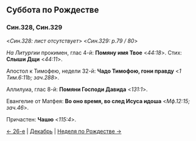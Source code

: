 ## Суббота по Рождестве

### Син.328, Син.329

<*Син.328: лист отсутствует*>
<*Син.329: p.79 / 80*>

*На Литургии* прокимен, глас 4-й: **Помяну имя Твое** <*44:18*>. 
Стих: **Слыши Дщи** <*44:11*>. 

Апостол к Тимофею, недели 32-й: **Чадо Тимофою, гони правду** <*1 Тим.6:11b; зач.288*>. 

Аллилуиа, глас 8-й: **Помяни Господи Давида** <*131:1*>. 

Евангелие от Матфея: **Во оно время, во след Исуса идоша** <*Мф.12:15; зач.46*>. 

Причастен: **Чашю** <*115:4*>.

[← 26-е](12_26_SAB.ru.md) | [Декабрь](README.md#суббота-после-рождества-христова) | [Неделя по Рождестве →](12_26_Y_SAB_sunday.ru.md) 
